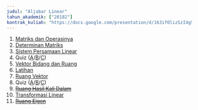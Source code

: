 ```yaml
---
judul: "Aljabar Linear"
tahun_akademik: ["20182"]
kontrak_kuliah: "https://docs.google.com/presentation/d/163ifOlizSzI4gSYhPOcVKIGO7bdTITlCWz1xG4tjEZs/edit?usp=sharing"
---
```


1. [Matriks dan Operasinya](https://docs.google.com/presentation/d/18fN_25Y_BZwPOsodvYQyJqvmaYywDud_RC7cLbyVHzk/edit?usp=sharing)
2. [Determinan Matriks](https://docs.google.com/presentation/d/15CzI1TyI7YoK5JboHKmJbjGFpVFzHBnp313ZQMSTQP0/edit?usp=sharing)
3. [Sistem Persamaan Linear](https://docs.google.com/presentation/d/1WBnnAbSiCpK9RmIB0hEJWzLMsDtfdVOn86rHg8-hvfg/edit?usp=sharing)
4. Quiz ([A](https://forms.gle/HZw5aSmZKcomDngx6)/[B](https://forms.gle/ttgJ6ah4hivPTySn9)/[C](https://forms.gle/LqX2FNks5r3g1iz79))
5. [Vektor Bidang dan Ruang](https://docs.google.com/presentation/d/1bFC5HqmkRATr-a6UuSLK-oT82J_PNIUsLF_mOH__TNo/edit?usp=sharing)
6. [Latihan](https://docs.google.com/presentation/d/1UwYlTHCoZCgBbc1iH9PeesrLZRxIvS59dA5x78wyToc/edit?usp=sharing)
7. [Ruang Vektor](https://docs.google.com/presentation/d/1ucbrinBrYWQdMf2EFvMiQksf3xUfkSlaaQgyN_ioQvA/edit?usp=sharing)
8. Quiz ([A](https://forms.gle/evEYEAA863EgCMjk6)/[B](https://forms.gle/xhGY4fynXXRzHmKv9)/[C](https://forms.gle/6zNxqq4ghsTv7KoXA))
9. ~~[Ruang Hasil Kali Dalam](https://docs.google.com/presentation/d/1HVs6SVcJjvdVntzvHb_erR2oLJHRnY73b9Afw7LkQ4E/edit?usp=sharing)~~
10. [Transformasi Linear](https://docs.google.com/presentation/d/1eLpt_-5ysdZoj57i9sCUCut0h8HfdpeLw4ZtlE_T4Vk/edit?usp=sharing)
11. ~~[Ruang Eigen](https://docs.google.com/presentation/d/1_idCIAsznpjExzRDU8MylHXmIZBF1CuYZ90cDcXv5nc/edit?usp=sharing)~~